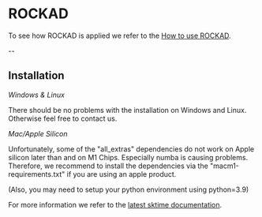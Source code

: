 
# ROCKAD

To see how ROCKAD is applied we refer to the [How to use ROCKAD](./docs/How_to_use_ROCKAD.ipynb).

--

## Installation

*Windows & Linux*

There should be no problems with the installation on Windows and Linux. Otherwise
feel free to contact us.

*Mac/Apple Silicon*

Unfortunately, some of the "all_extras" dependencies do not work on Apple silicon
later than and on M1 Chips. Especially numba is causing problems. Therefore, we recommend
to install the dependencies via the "macm1-requirements.txt" if you are using an apple product. 

(Also, you may need to setup your python environment using python=3.9)

For more information we refer to the [latest sktime documentation](https://www.sktime.net/en/latest/installation.html).
